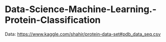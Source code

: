 # Data-Science-Machine-Learning.-Protein-Classification

Data:
https://www.kaggle.com/shahir/protein-data-set#pdb_data_seq.csv
